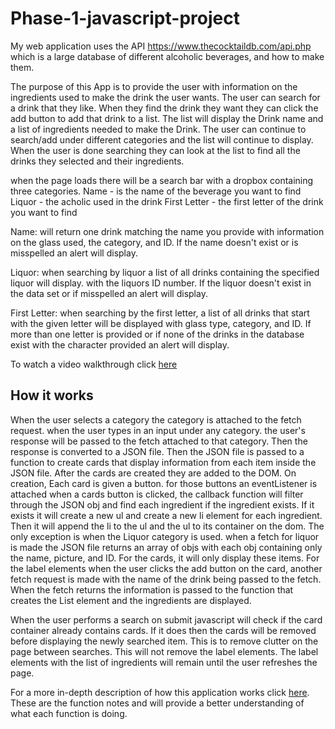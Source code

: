 # Phase-1-javascript-project

My web application uses the API https://www.thecocktaildb.com/api.php which is a large database of different alcoholic beverages, and how to make them.

The purpose of this App is to provide the user with information on the ingredients used to make the drink the user wants. The user can search for a drink that they like. When they find the drink they want they can click the add button to add that drink to a list. The list will display the Drink name and a list of ingredients needed to make the Drink. The user can continue to search/add under different categories and the list will continue to display. When the user is done searching they can look at the list to find all the drinks they selected and their ingredients. 

when the page loads there will be a search bar with a dropbox containing three categories. 
    Name - is the name of the beverage you want to find
    Liquor - the acholic used in the drink
    First Letter - the first letter of the drink you want to find

Name: will return one drink matching the name you provide with information on the glass used, the category, and ID. If the name doesn't exist or is misspelled an alert will display.

Liquor: when searching by liquor a list of all drinks containing the specified liquor will display. with the liquors ID number. If the liquor doesn't exist in the data set or if misspelled an alert will display.

First Letter: when searching by the first letter, a list of all drinks that start with the given letter will be displayed with glass type, category, and ID. If more than one letter is provided or if none of the drinks in the database exist with the character provided an alert will display.

To watch a video walkthrough click [here](https://youtu.be/Apmji8vh84o)

## How it works

When the user selects a category the category is attached to the fetch request. when the user types in an input under any category. the user's response will be passed to the fetch attached to that category. Then the response is converted to a JSON file. Then the JSON file is passed to a function to create cards that display information from each item inside the JSON file. After the cards are created they are added to the DOM. On creation, Each card is given a button. for those buttons an eventListener is attached when a cards button is clicked, the callback function will filter through the JSON obj and find each ingredient if the ingredient exists. If it exists it will create a new ul and create a new li element for each ingredient. Then it will append the li to the ul and the ul to its container on the dom. The only exception is when the Liquor category is used. when a fetch for liquor is made the JSON file returns an array of objs with each obj containing only the name, picture, and ID. For the cards, it will only display these items. For the label elements when the user clicks the add button on the card, another fetch request is made with the name of the drink being passed to the fetch. When the fetch returns the information is passed to the function that creates the List element and the ingredients are displayed.

When the user performs a search on submit javascript will check if the card container already contains cards. If it does then the cards will be removed before displaying the newly searched item. This is to remove clutter on the page between searches. This will not remove the label elements. The label elements with the list of ingredients will remain until the user refreshes the page.

For a more in-depth description of how this application works click [here](functionNotes.md). These are the function notes and will provide a better understanding of what each function is doing.



